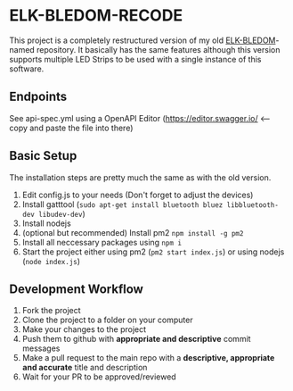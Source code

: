 # ELK-BLEDOM-RECODE

This project is a completely restructured version of my old [ELK-BLEDOM](https://github.com/Amenofisch/ELK-BLEDOM)-named repository.
It basically has the same features although this version supports multiple LED Strips to be used with a single instance of this software.

## Endpoints
See api-spec.yml using a OpenAPI Editor (https://editor.swagger.io/ <-- copy and paste the file into there)

## Basic Setup
The installation steps are pretty much the same as with the old version.

1. Edit config.js to your needs (Don't forget to adjust the devices)
2. Install gatttool (`sudo apt-get install bluetooth bluez libbluetooth-dev libudev-dev`)
3. Install nodejs
4. (optional but recommended) Install pm2 `npm install -g pm2`
5. Install all neccessary packages using `npm i`
6. Start the project either using pm2 (`pm2 start index.js`) or using nodejs (`node index.js`)

## Development Workflow

1. Fork the project
2. Clone the project to a folder on your computer
3. Make your changes to the project
4. Push them to github with **appropriate and descriptive** commit messages
5. Make a pull request to the main repo with a **descriptive, appropriate and accurate** title and description
6. Wait for your PR to be approved/reviewed